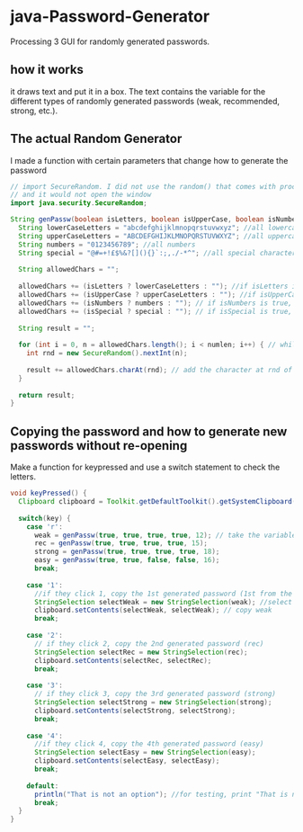 # java-Password-Generator
Processing 3 GUI for randomly generated passwords.


## how it works
it draws text and put it in a box. The text contains the variable for the different types of randomly generated passwords (weak, recommended, strong, etc.).

## The actual Random Generator
I made a function with certain parameters that change how to generate the password  

```java
// import SecureRandom. I did not use the random() that comes with processing because for some reason, I kept on getting errors
// and it would not open the window
import java.security.SecureRandom;

String genPassw(boolean isLetters, boolean isUpperCase, boolean isNumbers, boolean isSpecial, double numlen) {
  String lowerCaseLetters = "abcdefghijklmnopqrstuvwxyz"; //all lowercase letters
  String upperCaseLetters = "ABCDEFGHIJKLMNOPQRSTUVWXYZ"; //all uppercase letters
  String numbers = "0123456789"; //all numbers
  String special = "@#=+!£$%&?[](){}`:;,./-*^"; //all special characters except for \
  
  String allowedChars = "";
  
  allowedChars += (isLetters ? lowerCaseLetters : ""); //if isLetters is true, then add lowercase letters to allowedchars
  allowedChars += (isUpperCase ? upperCaseLetters : ""); //if isUpperCase is true, then add uppercase letters
  allowedChars += (isNumbers ? numbers : ""); // if isNumbers is true, then add numbers
  allowedChars += (isSpecial ? special : ""); // if isSpecial is true, then add special
  
  String result = "";
  
  for (int i = 0, n = allowedChars.length(); i < numlen; i++) { // while i is smaller than the length of the password that we wanna generate
    int rnd = new SecureRandom().nextInt(n);
    
    result += allowedChars.charAt(rnd); // add the character at rnd of allowedChars to result
  }
  
  return result;
}
```
## Copying the password and how to generate new passwords without re-opening
Make a function for keypressed and use a switch statement to check the letters.

```java
void keyPressed() {
  Clipboard clipboard = Toolkit.getDefaultToolkit().getSystemClipboard(); // object for copying to clipboard
  
  switch(key) {
    case 'r':
      weak = genPassw(true, true, true, true, 12); // take the variable and redo the function
      rec = genPassw(true, true, true, true, 15);
      strong = genPassw(true, true, true, true, 18);
      easy = genPassw(true, true, false, false, 16);
      break;
      
    case '1':
      //if they click 1, copy the 1st generated password (1st from the top of the window) (which is weak)
      StringSelection selectWeak = new StringSelection(weak); //select the string weak
      clipboard.setContents(selectWeak, selectWeak); // copy weak
      break;
      
    case '2':
      // if they click 2, copy the 2nd generated password (rec)
      StringSelection selectRec = new StringSelection(rec);
      clipboard.setContents(selectRec, selectRec);
      break;
      
    case '3':
      // if they click 3, copy the 3rd generated password (strong)
      StringSelection selectStrong = new StringSelection(strong);
      clipboard.setContents(selectStrong, selectStrong);
      break;
      
    case '4':
      //if they click 4, copy the 4th generated password (easy)
      StringSelection selectEasy = new StringSelection(easy);
      clipboard.setContents(selectEasy, selectEasy);
      break;
      
    default:
      println("That is not an option"); //for testing, print "That is not an option" by default
      break;
  }
}
```
